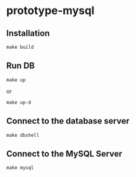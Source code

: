 # prototype-mysql

## Installation
```
make build
```

## Run DB
```
make up
```
or
```
make up-d
```

## Connect to the database server
```
make dbshell
```

## Connect to the MySQL Server
```
make mysql
```